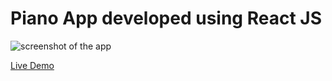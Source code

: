 # Piano App developed using React JS

![screenshot of the app](https://raw.githubusercontent.com/praveenorugantitech/praveenorugantitech-reactjs-projects/master/0_Projects/praveenorugantitech-piano/src/images/screenshot.PNG "Piano")


[Live Demo](https://praveenoruganti-piano-app.firebaseapp.com/)






